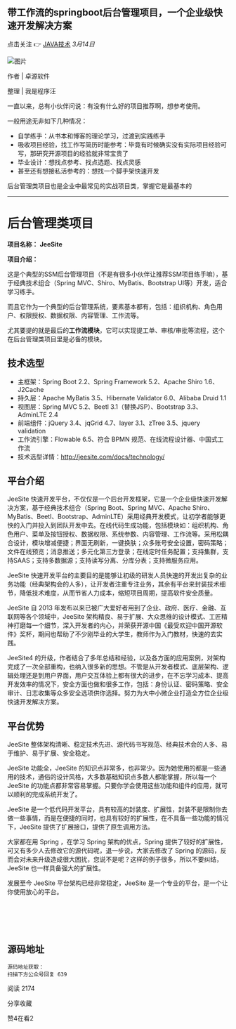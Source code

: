 ## 带工作流的springboot后台管理项目，一个企业级快速开发解决方案

点击关注 👉 [JAVA技术](javascript:void(0);) *3月14日*

![图片](https://mmbiz.qpic.cn/mmbiz_jpg/5Zvn1hEISlelqzC1V9eH01SEcQnJSTJgU7271aBtfoZNQsVbE8JCqX3g8cpunJyoCm1fuKq2eKsXuN38KZBib5A/640?wx_fmt=jpeg&tp=webp&wxfrom=5&wx_lazy=1&wx_co=1)

作者 | 卓源软件

整理 | 我是程序汪

一直以来，总有小伙伴问说：有没有什么好的项目推荐啊，想参考使用。

一般用途无非如下几种情况：

- 自学练手：从书本和博客的理论学习，过渡到实践练手
- 吸收项目经验，找工作写简历时能参考：毕竟有时候确实没有实际项目经验可写，那研究开源项目的经验就非常宝贵了
- 毕业设计：想找点参考、找点选题、找点灵感
- 甚至还有想接私活参考的：想找一个脚手架快速开发

后台管理类项目也是企业中最常见的实战项目类，掌握它是最基本的



------

# 后台管理类项目

**项目名称：** **JeeSite**

**项目介绍：**

这是个典型的SSM后台管理项目（不是有很多小伙伴让推荐SSM项目练手嘛），基于经典技术组合（Spring MVC、Shiro、MyBatis、Bootstrap UI等）开发，适合学习练手。

而且它作为一个典型的后台管理系统，要素基本都有，包括：组织机构、角色用户、权限授权、数据权限、内容管理、工作流等。

尤其要提的就是最后的**工作流模块**，它可以实现提工单、审核/审批等流程，这个在后台管理类项目里是必备的模块。

## 技术选型

- 主框架：Spring Boot 2.2、Spring Framework 5.2、Apache Shiro 1.6、J2Cache
- 持久层：Apache MyBatis 3.5、Hibernate Validator 6.0、Alibaba Druid 1.1
- 视图层：Spring MVC 5.2、Beetl 3.1（替换JSP）、Bootstrap 3.3、AdminLTE 2.4
- 前端组件：jQuery 3.4、jqGrid 4.7、layer 3.1、zTree 3.5、jquery validation
- 工作流引擎：Flowable 6.5、符合 BPMN 规范、在线流程设计器、中国式工作流
- 技术选型详情：http://jeesite.com/docs/technology/

##  

## 平台介绍

JeeSite 快速开发平台，不仅仅是一个后台开发框架，它是一个企业级快速开发解决方案，基于经典技术组合（Spring Boot、Spring MVC、Apache Shiro、MyBatis、Beetl、Bootstrap、AdminLTE）采用经典开发模式，让初学者能够更快的入门并投入到团队开发中去。在线代码生成功能，包括模块如：组织机构、角色用户、菜单及按钮授权、数据权限、系统参数、内容管理、工作流等。采用松耦合设计，模块增减便捷；界面无刷新，一键换肤；众多账号安全设置，密码策略；文件在线预览；消息推送；多元化第三方登录；在线定时任务配置；支持集群，支持SAAS；支持多数据源；支持读写分离、分库分表；支持微服务应用。

JeeSite 快速开发平台的主要目的是能够让初级的研发人员快速的开发出复杂的业务功能（经典架构会的人多），让开发者注重专注业务，其余有平台来封装技术细节，降低技术难度，从而节省人力成本，缩短项目周期，提高软件安全质量。

JeeSite 自 2013 年发布以来已被广大爱好者用到了企业、政府、医疗、金融、互联网等各个领域中，JeeSite 架构精良、易于扩展、大众思维的设计模式、工匠精神打磨每一个细节，深入开发者的内心，并荣获开源中国《最受欢迎中国开源软件》奖杯，期间也帮助了不少刚毕业的大学生，教师作为入门教材，快速的去实践。

JeeSite4 的升级，作者结合了多年总结和经验，以及各方面的应用案例，对架构完成了一次全部重构，也纳入很多新的思想。不管是从开发者模式、底层架构、逻辑处理还是到用户界面，用户交互体验上都有很大的进步，在不忘学习成本、提高开发效率的情况下，安全方面也做和很多工作，包括：身份认证、密码策略、安全审计、日志收集等众多安全选项供你选择。努力为大中小微企业打造全方位企业级快速开发解决方案。

##  

## 平台优势

JeeSite 整体架构清晰、稳定技术先进、源代码书写规范、经典技术会的人多、易于维护、易于扩展、安全稳定。

JeeSite 功能全，JeeSite 的知识点非常多，也非常少。因为她使用的都是一些通用的技术，通俗的设计风格，大多数基础知识点多数人都能掌握，所以每一个 JeeSite 的功能点都非常容易掌握。只要你学会使用这些功能和组件的应用，就可以顺利的完成系统开发了。

JeeSite 是一个低代码开发平台，具有较高的封装度、扩展性，封装不是限制你去做一些事情，而是在便捷的同时，也具有较好的扩展性，在不具备一些功能的情况下，JeeSite 提供了扩展接口，提供了原生调用方法。

大家都在用 Spring ，在学习 Spring 架构的优点，Spring 提供了较好的扩展性，可又有多少人去修改它的源代码呢，退一步说，大家去修改了 Spring 的源码，反而会对未来升级造成很大困扰，您说不是呢？这样的例子很多，所以不要纠结，JeeSite 也一样具备强大的扩展性。

发展至今 JeeSite 平台架构已经非常稳定，JeeSite 是一个专业的平台，是一个让你使用放心的平台。



![图片](data:image/gif;base64,iVBORw0KGgoAAAANSUhEUgAAAAEAAAABCAYAAAAfFcSJAAAADUlEQVQImWNgYGBgAAAABQABh6FO1AAAAABJRU5ErkJggg==)



![图片](data:image/gif;base64,iVBORw0KGgoAAAANSUhEUgAAAAEAAAABCAYAAAAfFcSJAAAADUlEQVQImWNgYGBgAAAABQABh6FO1AAAAABJRU5ErkJggg==)



![图片](data:image/gif;base64,iVBORw0KGgoAAAANSUhEUgAAAAEAAAABCAYAAAAfFcSJAAAADUlEQVQImWNgYGBgAAAABQABh6FO1AAAAABJRU5ErkJggg==)



![图片](data:image/gif;base64,iVBORw0KGgoAAAANSUhEUgAAAAEAAAABCAYAAAAfFcSJAAAADUlEQVQImWNgYGBgAAAABQABh6FO1AAAAABJRU5ErkJggg==)



![图片](data:image/gif;base64,iVBORw0KGgoAAAANSUhEUgAAAAEAAAABCAYAAAAfFcSJAAAADUlEQVQImWNgYGBgAAAABQABh6FO1AAAAABJRU5ErkJggg==)

## 源码地址

```
源码地址获取： 
扫描下方公众号回复 639
```

阅读 2174

分享收藏

赞4在看2